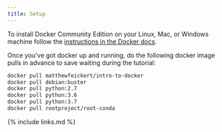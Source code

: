 ```yaml
---
title: Setup
---
```

To install Docker Community Edition on your Linux, Mac, or Windows machine follow the [instructions in the Docker docs](https://docs.docker.com/install/).

Once you've got docker up and running, do the following docker image pulls in advance to save waiting during the tutorial:

```bash
docker pull matthewfeickert/intro-to-docker
docker pull debian:buster
docker pull python:2.7
docker pull python:3.6
docker pull python:3.7
docker pull rootproject/root-conda

```

{% include links.md %}
